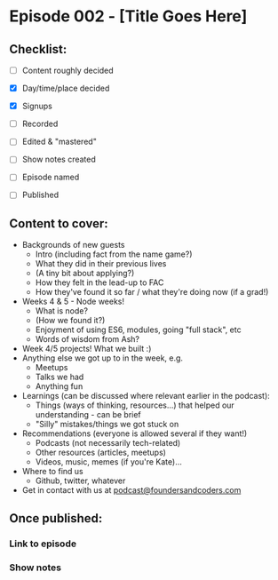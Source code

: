# Episode 002 - [Title Goes Here]

## Checklist:
- [ ] Content roughly decided

- [x] Day/time/place decided

- [x] Signups

- [ ] Recorded

- [ ] Edited & "mastered"

- [ ] Show notes created

- [ ] Episode named

- [ ] Published



## Content to cover:
* Backgrounds of new guests
  * Intro (including fact from the name game?)
  * What they did in their previous lives
  * (A tiny bit about applying?)
  * How they felt in the lead-up to FAC
  * How they've found it so far / what they're doing now (if a grad!)
* Weeks 4 & 5 - Node weeks!
  * What is node?
  * (How we found it?)
  * Enjoyment of using ES6, modules, going "full stack", etc
  * Words of wisdom from Ash?
* Week 4/5 projects! What we built :)
* Anything else we got up to in the week, e.g.
  * Meetups
  * Talks we had
  * Anything fun
* Learnings (can be discussed where relevant earlier in the podcast):
  * Things (ways of thinking, resources...) that helped our understanding - can be brief
  * "Silly" mistakes/things we got stuck on
* Recommendations (everyone is allowed several if they want!)
  * Podcasts (not necessarily tech-related)
  * Other resources (articles, meetups)
  * Videos, music, memes (if you're Kate)...
* Where to find us
  * Github, twitter, whatever
* Get in contact with us at podcast@foundersandcoders.com


## Once published:
### Link to episode

### Show notes
